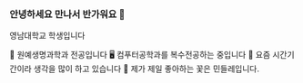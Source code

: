 ### 안녕하세요 만나서 반가워요 👋

영남대학교 학생입니다

🌱 원예생명과학과 전공입니다
🖥️ 컴푸터공학과를 복수전공하는 중입니다
💬 요즘 시간기간이라 생각을 많이 하고 있습니다
🌸 제가 제일 좋아하는 꽃은 민들레입니다.

<!--
**juhee0454/juhee0454** is a ✨ _special_ ✨ repository because its `README.md` (this file) appears on your GitHub profile.

Here are some ideas to get you started:

- 🔭 I’m currently working on ...
- 🌱 I’m currently learning ...
- 👯 I’m looking to collaborate on ...
- 🤔 I’m looking for help with ...
- 💬 Ask me about ...
- 📫 How to reach me: ...
- 😄 Pronouns: ...
- ⚡ Fun fact: ...
-->
